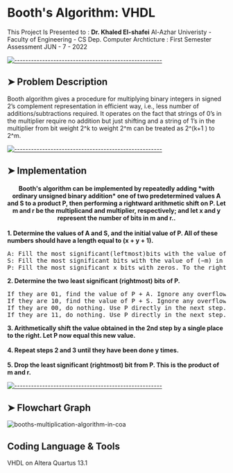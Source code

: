 # Booth's Algorithm: VHDL

This Project Is Presented to : **Dr. Khaled El-shafei** 
Al-Azhar Univeristy - Faculty of Engineering - CS Dep.
Computer Archticture : First Semester Assessment 
JUN - 7 - 2022


[![-----------------------------------------------------](https://raw.githubusercontent.com/andreasbm/readme/master/assets/lines/colored.png)](#problem)

## ➤ Problem Description

Booth algorithm gives a procedure for multiplying binary integers in signed 2’s
complement representation in efficient way, i.e., less number of additions/subtractions required.
It operates on the fact that strings of 0’s in the multiplier require no addition 
but just shifting and a string of 1’s in the multiplier from bit weight 2^k to weight 2^m 
can be treated as 2^(k+1 ) to 2^m.


[![-----------------------------------------------------](https://raw.githubusercontent.com/andreasbm/readme/master/assets/lines/colored.png)](#implementation)

## ➤ Implementation
<p align="center">
 
<h4 align="center">Booth's algorithm can be implemented by repeatedly adding *with ordinary unsigned binary addition*
one of two predetermined values A and S to a product P, then performing a rightward arithmetic shift on P.
Let m and r be the multiplicand and multiplier, respectively; and let x and y represent the number of bits in m and r..</h4>

 <b>1.	Determine the values of A and S, and the initial value of P. All of these numbers should have a length equal to (x + y + 1).</b></br>
<pre>
A: Fill the most significant(leftmost)bits with the value of m.Fill the remaining (y + 1) bits with zeros. 
S: Fill the most significant bits with the value of (−m) in two's complement notation.Fill the remaining (y + 1) bits with zeros.  
P: Fill the most significant x bits with zeros. To the right of this, append the value of r. Fill the least significant(rightmost)bit with a zero.
</pre> 

<b>2.	Determine the two least significant (rightmost) bits of P.</b></br>  
<pre>
If they are 01, find the value of P + A. Ignore any overflow.
If they are 10, find the value of P + S. Ignore any overflow.
If they are 00, do nothing. Use P directly in the next step.
If they are 11, do nothing. Use P directly in the next step.
</pre> 

<b>3.	Arithmetically shift the value obtained in the 2nd step by a single place to the right. Let P now equal this new value.</b></br>  
<b>4.	Repeat steps 2 and 3 until they have been done y times.</b></br>  
<b>5.	Drop the least significant (rightmost) bit from P. This is the product of m and r.</b></br>  

</p>



[![-----------------------------------------------------](https://raw.githubusercontent.com/andreasbm/readme/master/assets/lines/colored.png)](#graph)

## ➤ Flowchart Graph

![booths-multiplication-algorithm-in-coa](https://user-images.githubusercontent.com/76535950/148575611-d9195c5f-bbcc-4163-b8ed-3966134017d8.png)


## Coding Language & Tools
VHDL on Altera Quartus 13.1
